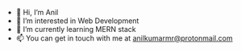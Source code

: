 - 👋 Hi, I’m Anil
- 👀 I’m interested in Web Development
- 🌱 I’m currently learning MERN stack
- 📫 You can get in touch with me at anilkumarmr@protonmail.com

<!---
anil-4-real/anil-4-real is a ✨ special ✨ repository because its `README.md` (this file) appears on your GitHub profile.
You can click the Preview link to take a look at your changes.
--->
